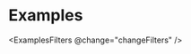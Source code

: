 # Examples

<ExamplesFilters @change="changeFilters" />
<ExamplesBlocks :filter-group="filters" />

<script setup lang="ts">
import { ref } from 'vue'

const filters = ref([]);

function changeFilters(_filters: string[]){
    filters.value = _filters;
}

</script>
